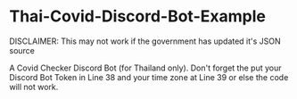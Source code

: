 # Thai-Covid-Discord-Bot-Example
DISCLAIMER: This may not work if the government has updated it's JSON source

A Covid Checker Discord Bot (for Thailand only). Don't forget the put your Discord Bot Token in Line 38 and your time zone at Line 39 or else the code will not work.

